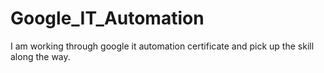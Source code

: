 # Google_IT_Automation
I am working through google it automation certificate and pick up the skill along the way.

